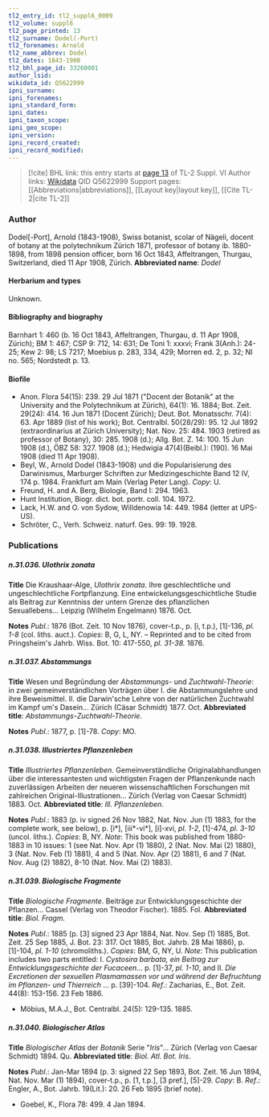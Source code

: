 ```yaml
---
tl2_entry_id: tl2_suppl6_0009
tl2_volume: suppl6
tl2_page_printed: 13
tl2_surname: Dodel(-Port)
tl2_forenames: Arnold
tl2_name_abbrev: Dodel
tl2_dates: 1843-1908
tl2_bhl_page_id: 33260001
author_lsid: 
wikidata_id: Q5622999
ipni_surname: 
ipni_forenames: 
ipni_standard_form: 
ipni_dates: 
ipni_taxon_scope: 
ipni_geo_scope: 
ipni_version: 
ipni_record_created: 
ipni_record_modified:
---
```


> [!cite] BHL link: this entry starts at [page 13](https://www.biodiversitylibrary.org/page/33260001) of TL-2 Suppl. VI
> Author links: [Wikidata](https://www.wikidata.org/wiki/Q5622999) QID Q5622999
> Support pages: [[Abbreviations|abbreviations]], [[Layout key|layout key]], [[Cite TL-2|cite TL-2]]

### Author

Dodel\[-Port\], Arnold (1843-1908), Swiss botanist, scolar of Nägeli, docent of botany at the polytechnikum Zürich 1871, professor of botany ib. 1880-1898, from 1898 pension officer, born 16 Oct 1843, Affeltrangen, Thurgau, Switzerland, died 11 Apr 1908, Zürich. 
**Abbreviated name**: *Dodel*

#### Herbarium and types

Unknown.

#### Bibliography and biography

Barnhart 1: 460 (b. 16 Oct 1843, Affeltrangen, Thurgau, d. 11 Apr 1908, Zürich); BM 1: 467; CSP 9: 712, 14: 631; De Toni 1: xxxvi; Frank 3(Anh.): 24-25; Kew 2: 98; LS 7217; Moebius p. 283, 334, 429; Morren ed. 2, p. 32; NI no. 565; Nordstedt p. 13.

#### Biofile

- Anon. Flora 54(15): 239. 29 Jul 1871 ("Docent der Botanik" at the University and the Polytechnikum at Zürich), 64(1): 16. 1884; Bot. Zeit. 29(24): 414. 16 Jun 1871 (Docent Zürich); Deut. Bot. Monatsschr. 7(4): 63. Apr 1889 (list of his work); Bot. Centralbl. 50(28/29): 95. 12 Jul 1892 (extraordinarius at Zürich University); Nat. Nov. 25: 484. 1903 (retired as professor of Botany), 30: 285. 1908 (d.); Allg. Bot. Z. 14: 100. 15 Jun 1908 (d.), ÖBZ 58: 327. 1908 (d.); Hedwigia 47(4)(Beibl.): (190). 16 Mai 1908 (died 11 Apr 1908).
- Beyl, W., Arnold Dodel (1843-1908) und die Popularisierung des Darwinismus, Marburger Schriften zur Medizingeschichte Band 12 IV, 174 p. 1984. Frankfurt am Main (Verlag Peter Lang). *Copy*: U.
- Freund, H. and A. Berg, Biologie, Band I: 294. 1963.
- Hunt Institution, Biogr. dict. bot. portr. coll. 104. 1972.
- Lack, H.W. and O. von Sydow, Willdenowia 14: 449. 1984 (letter at UPS-US).
- Schröter, C., Verh. Schweiz. naturf. Ges. 99: 19. 1928.

### Publications

##### n.31.036. Ulothrix zonata

**Title**
Die Kraushaar-Alge, *Ulothrix zonata*. Ihre geschlechtliche und ungeschlechtliche Fortpflanzung. Eine entwickelungsgeschichtliche Studie als Beitrag zur Kenntniss der untern Grenze des pflanzlichen Sexuallebens... Leipzig (Wilhelm Engelmann) 1876. Oct.

**Notes**
*Publ*.: 1876 (Bot. Zeit. 10 Nov 1876), cover-t.p., p. \[i, t.p.), \[1\]-136, *pl. 1-8* (col. liths. auct.).
*Copies*: B, G, L, NY. – Reprinted and to be cited from Pringsheim's Jahrb. Wiss. Bot. 10: 417-550, *pl. 31-38.* 1876.

##### n.31.037. Abstammungs

**Title**
Wesen und Begründung der *Abstammungs*- und *Zuchtwahl-Theorie*: in zwei gemeinverständlichen Vorträgen über I. die Abstammungslehre und ihre Beweismittel. II. die Darwin'sche Lehre von der natürlichen Zuchtwahl im Kampf um's Dasein... Zürich (Cäsar Schmidt) 1877. Oct.
**Abbreviated title**: *Abstammungs-Zuchtwahl-Theorie*.

**Notes**
*Publ*.: 1877, p. \[1\]-78. *Copy*: MO.

##### n.31.038. Illustriertes Pflanzenleben

**Title**
*Illustriertes Pflanzenleben*. Gemeinverständliche Originalabhandlungen über die interessantesten und wichtigsten Fragen der Pflanzenkunde nach zuverlässigen Arbeiten der neueren wissenschaftlichen Forschungen mit zahlreichen Original-Illustrationen... Zürich (Verlag von Caesar Schmidt) 1883. Oct.
**Abbreviated title**: *Ill. Pflanzenleben*.

**Notes**
*Publ*.: 1883 (p. iv signed 26 Nov 1882, Nat. Nov. Jun (1) 1883, for the complete work, see below), p. \[i\*\], \[iii\*-vi\*\], \[i\]-xvi, *pl. 1-2*, \[1\]-474, *pl. 3-10* (uncol. liths.). *Copies*: B, NY.
*Note*: This book was published from 1880-1883 in 10 issues: 1 (see Nat. Nov. Apr (1) 1880), 2 (Nat. Nov. Mai (2) 1880), 3 (Nat. Nov. Feb (1) 1881), 4 and 5 (Nat. Nov. Apr (2) 1881), 6 and 7 (Nat. Nov. Aug (2) 1882), 8-10 (Nat. Nov. Mai (2) 1883).

##### n.31.039. Biologische Fragmente

**Title**
*Biologische Fragmente*. Beiträge zur Entwicklungsgeschichte der Pflanzen... Cassel (Verlag von Theodor Fischer). 1885. Fol.
**Abbreviated title**: *Biol. Fragm.*

**Notes**
*Publ*.: 1885 (p. \[3\] signed 23 Apr 1884, Nat. Nov. Sep (1) 1885, Bot. Zeit. 25 Sep 1885, J. Bot. 23: 317. Oct 1885, Bot. Jahrb. 28 Mai 1886), p. \[1\]-104, *pl. 1-10* (chromoliths.).
*Copies*: BM, G, NY, U.
*Note*: This publication includes two parts entitled: I. *Cystosira barbata, ein Beitrag zur Entwicklungsgeschichte der Fucaceen*... p. \[1\]-37, *pl. 1-10*, and II. *Die Excretionen der sexuellen Plasmamassen vor und während der Befruchtung im Pflanzen- und Thierreich* ... p. \[39\]-104.
*Ref*.: Zacharias, E., Bot. Zeit. 44(8): 153-156. 23 Feb 1886.
- Möbius, M.A.J., Bot. Centralbl. 24(5): 129-135. 1885.

##### n.31.040. Biologischer Atlas

**Title**
*Biologischer Atlas* der *Botanik* Serie "*Iris*"... Zürich (Verlag von Caesar Schmidt) 1894. Qu.
**Abbreviated title**: *Biol. Atl. Bot. Iris*.

**Notes**
*Publ*.: Jan-Mar 1894 (p. 3: signed 22 Sep 1893, Bot. Zeit. 16 Jun 1894, Nat. Nov. Mar (1) 1894), cover-t.p., p. \[1, t.p.\], \[3 pref.\], \[5\]-29. *Copy*: B.
*Ref*.: Engler, A., Bot. Jahrb. 19(Lit.): 20. 26 Feb 1895 (brief note).
- Goebel, K., Flora 78: 499. 4 Jan 1894.

